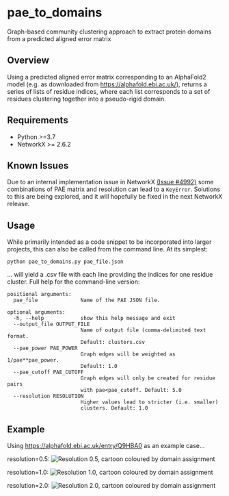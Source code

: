 # pae_to_domains
Graph-based community clustering approach to extract protein domains from a predicted aligned error matrix

## Overview
Using a predicted aligned error matrix corresponding to an AlphaFold2 model (e.g. as downloaded from https://alphafold.ebi.ac.uk/), returns a series of lists of residue indices, where each list corresponds to a set of residues clustering together into a pseudo-rigid domain.

## Requirements
- Python >=3.7
- NetworkX >= 2.6.2

## Known Issues
Due to an internal implementation issue in NetworkX [(Issue #4992)](https://github.com/networkx/networkx/issues/4992#issue-955897477) some combinations of PAE matrix and resolution can lead to a `KeyError`. Solutions to this are being explored, and it will hopefully be fixed in the next NetworkX release.

## Usage
While primarily intended as a code snippet to be incorporated into larger projects, this can also be called from the command line. At its simplest:

`python pae_to_domains.py pae_file.json`

... will yield a .csv file with each line providing the indices for one residue cluster. Full help for the command-line version:

```
positional arguments:
  pae_file              Name of the PAE JSON file.

optional arguments:
  -h, --help            show this help message and exit
  --output_file OUTPUT_FILE
                        Name of output file (comma-delimited text format.
                        Default: clusters.csv
  --pae_power PAE_POWER
                        Graph edges will be weighted as 1/pae**pae_power.
                        Default: 1.0
  --pae_cutoff PAE_CUTOFF
                        Graph edges will only be created for residue pairs
                        with pae<pae_cutoff. Default: 5.0
  --resolution RESOLUTION
                        Higher values lead to stricter (i.e. smaller)
                        clusters. Default: 1.0
```

## Example

Using https://alphafold.ebi.ac.uk/entry/Q9HBA0 as an example case...

resolution=0.5:
![Resolution 0.5, cartoon coloured by domain assignment](https://github.com/tristanic/pae_to_domains/blob/main/images/Q9HBA0_resolution_0.5.jpg)

resolution=1.0:
![Resolution 1.0, cartoon coloured by domain assignment](https://github.com/tristanic/pae_to_domains/blob/main/images/Q9HBA0_resolution_1.jpg)

resolution=2.0:
![Resolution 2.0, cartoon coloured by domain assignment](https://github.com/tristanic/pae_to_domains/blob/main/images/Q9HBA0_resolution_2.jpg)



